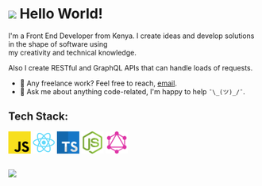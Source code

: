 # <div><img src="https://media.giphy.com/media/hvRJCLFzcasrR4ia7z/giphy.gif" width="30px"> Hello World! </div>

I'm a Front End Developer from Kenya. I create ideas and develop solutions in the shape of software using <br /> my creativity and technical knowledge. 

Also I create RESTful and GraphQL APIs that can handle loads of requests.
- 💼 Any freelance work? Feel free to reach, [email](mailto:gitonga.deus@gmail.com).
- 💬 Ask me about anything code-related, I'm happy to help `¯\_(ツ)_/¯`.


## Tech Stack:

<p>
	<img alt="JS" src="./skill_icons/javascript.svg" width=45px height=45px/>
	<img alt="React" src="./skill_icons/react.svg" width=45px height=45px/>
	<img alt="TypeScript" src="./skill_icons/typescript.svg" width=45px height=45px/>
	<img alt="Node JS" src="./skill_icons/node-js.svg" width=45px height=45px/>
	<img alt="GraphQL" src="./skill_icons/graphql.svg" width=45px height=45px/>
	<!--- <img alt="MongoDB" src="./skill_icons/mongodb.svg" width=45px height=45px/> -->
</p>
<!--- <img src="https://github-readme-stats.vercel.app/api?username=gitonga-deus&show_icons=true&hide_border=true&count_private=true&theme=dark"/> -->

## 
<img src="https://github-readme-stats.vercel.app/api/top-langs/?username=gitonga-deus&theme=dark&hide_border=true&layout=compact"/> 
